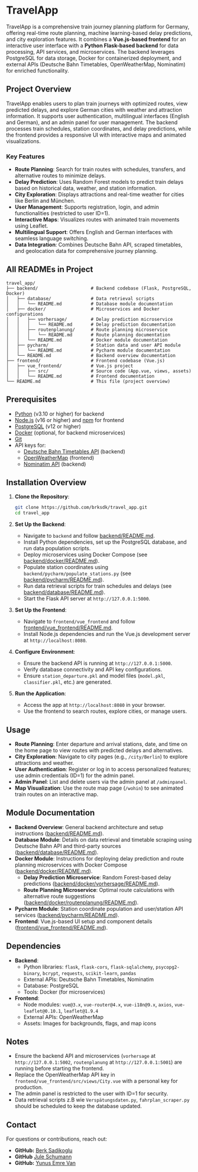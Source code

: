 # TravelApp

TravelApp is a comprehensive train journey planning platform for Germany, offering real-time route planning, machine learning-based delay predictions, and city exploration features. It combines a **Vue.js-based frontend** for an interactive user interface with a **Python Flask-based backend** for data processing, API services, and microservices. The backend leverages PostgreSQL for data storage, Docker for containerized deployment, and external APIs (Deutsche Bahn Timetables, OpenWeatherMap, Nominatim) for enriched functionality.

## Project Overview
TravelApp enables users to plan train journeys with optimized routes, view predicted delays, and explore German cities with weather and attraction information. It supports user authentication, multilingual interfaces (English and German), and an admin panel for user management. The backend processes train schedules, station coordinates, and delay predictions, while the frontend provides a responsive UI with interactive maps and animated visualizations.

### Key Features
- **Route Planning**: Search for train routes with schedules, transfers, and alternative routes to minimize delays.
- **Delay Prediction**: Uses Random Forest models to predict train delays based on historical data, weather, and station information.
- **City Exploration**: Displays attractions and real-time weather for cities like Berlin and München.
- **User Management**: Supports registration, login, and admin functionalities (restricted to user ID=1).
- **Interactive Maps**: Visualizes routes with animated train movements using Leaflet.
- **Multilingual Support**: Offers English and German interfaces with seamless language switching.
- **Data Integration**: Combines Deutsche Bahn API, scraped timetables, and geolocation data for comprehensive journey planning.

##  All READMEs in Project
```
travel_app/
├── backend/                    # Backend codebase (Flask, PostgreSQL, Docker)
│   ├── database/               # Data retrieval scripts
│   │   └── README.md           # Database module documentation
│   ├── docker/                 # Microservices and Docker configurations
│   │   ├── vorhersage/         # Delay prediction microservice
│   │   │   └── README.md       # Delay prediction documentation
│   │   ├── routenplanung/      # Route planning microservice
│   │   │   └── README.md       # Route planning documentation
│   │   └── README.md           # Docker module documentation
│   ├── pycharm/                # Station data and user API module
│   │   └── README.md           # Pycharm module documentation
│   └── README.md               # Backend overview documentation
├── frontend/                   # Frontend codebase (Vue.js)
│   ├── vue_frontend/           # Vue.js project
│   │   ├── src/                # Source code (App.vue, views, assets)
│   │   └── README.md           # Frontend documentation
└── README.md                   # This file (project overview)
```

## Prerequisites
- [Python](https://www.python.org/) (v3.10 or higher) for backend
- [Node.js](https://nodejs.org/) (v16 or higher) and [npm](https://www.npmjs.com/) for frontend
- [PostgreSQL](https://www.postgresql.org/) (v12 or higher)
- [Docker](https://www.docker.com/) (optional, for backend microservices)
- [Git](https://git-scm.com/)
- API keys for:
  - [Deutsche Bahn Timetables API](https://developer.deutschebahn.com/) (backend)
  - [OpenWeatherMap](https://openweathermap.org/) (frontend)
  - [Nominatim API](https://nominatim.openstreetmap.org/) (backend)

## Installation Overview
1. **Clone the Repository**:
   ```bash
   git clone https://github.com/brksdk/travel_app.git
   cd travel_app
   ```

2. **Set Up the Backend**:
   - Navigate to `backend` and follow [backend/README.md](./backend/README.md).
   - Install Python dependencies, set up the PostgreSQL database, and run data population scripts.
   - Deploy microservices using Docker Compose (see [backend/docker/README.md](./backend/docker/README.md)).
   - Populate station coordinates using `backend/pycharm/populate_stations.py` (see [backend/pycharm/README.md](./backend/pycharm/README.md)).
   - Run data retrieval scripts for train schedules and delays (see [backend/database/README.md](./backend/database/README.md)).
   - Start the Flask API server at `http://127.0.0.1:5000`.

3. **Set Up the Frontend**:
   - Navigate to `frontend/vue_frontend` and follow [frontend/vue_frontend/README.md](./frontend/vue_frontend/README.md).
   - Install Node.js dependencies and run the Vue.js development server at `http://localhost:8080`.

4. **Configure Environment**:
   - Ensure the backend API is running at `http://127.0.0.1:5000`.
   - Verify database connectivity and API key configurations.
   - Ensure `station_departure.pkl` and model files (`model.pkl`, `classifier.pkl`, etc.) are generated.

5. **Run the Application**:
   - Access the app at `http://localhost:8080` in your browser.
   - Use the frontend to search routes, explore cities, or manage users.

## Usage
- **Route Planning**: Enter departure and arrival stations, date, and time on the home page to view routes with predicted delays and alternatives.
- **City Exploration**: Navigate to city pages (e.g., `/city/Berlin`) to explore attractions and weather.
- **User Authentication**: Register or log in to access personalized features; use admin credentials (ID=1) for the admin panel.
- **Admin Panel**: List and delete users via the admin panel at `/adminpanel`.
- **Map Visualization**: Use the route map page (`/wohin`) to see animated train routes on an interactive map.

## Module Documentation
- **Backend Overview**: General backend architecture and setup instructions ([backend/README.md](./backend/README.md)).
- **Database Module**: Details on data retrieval and timetable scraping using Deutsche Bahn API and third-party sources ([backend/database/README.md](./backend/database/README.md)).
- **Docker Module**: Instructions for deploying delay prediction and route planning microservices with Docker Compose ([backend/docker/README.md](./backend/docker/README.md)).
  - **Delay Prediction Microservice**: Random Forest-based delay predictions ([backend/docker/vorhersage/README.md](./backend/docker/vorhersage/README.md)).
  - **Route Planning Microservice**: Optimal route calculations with alternative route suggestions ([backend/docker/routenplanung/README.md](./backend/docker/routenplanung/README.md)).
- **Pycharm Module**: Station coordinate population and user/station API services ([backend/pycharm/README.md](./backend/pycharm/README.md)).
- **Frontend**: Vue.js-based UI setup and component details ([frontend/vue_frontend/README.md](./frontend/vue_frontend/README.md)).

## Dependencies
- **Backend**:
  - Python libraries: `flask`, `flask-cors`, `flask-sqlalchemy`, `psycopg2-binary`, `bcrypt`, `requests`, `scikit-learn`, `pandas`
  - External APIs: Deutsche Bahn Timetables, Nominatim
  - Database: PostgreSQL
  - Tools: Docker (for microservices)
- **Frontend**:
  - Node modules: `vue@3.x`, `vue-router@4.x`, `vue-i18n@9.x`, `axios`, `vue-leaflet@0.10.1`, `leaflet@1.9.4`
  - External APIs: OpenWeatherMap
  - Assets: Images for backgrounds, flags, and map icons

## Notes
- Ensure the backend API and microservices (`vorhersage` at `http://127.0.0.1:5002`, `routenplanung` at `http://127.0.0.1:5001`) are running before starting the frontend.
- Replace the OpenWeatherMap API key in `frontend/vue_frontend/src/views/City.vue` with a personal key for production.
- The admin panel is restricted to the user with ID=1 for security.
- Data retrieval scripts z.B wie `Verspätungsdaten.py`, `fahrplan_scraper.py` should be scheduled to keep the database updated.

## Contact
For questions or contributions, reach out:
- **GitHub:** [Berk Sadikoglu](https://github.com/brksdk)
- **GitHub** [Jule Schumann](https://github.com/jule2211)
- **GitHub:** [Yunus Emre Van](https://github.com/yemrevan)

